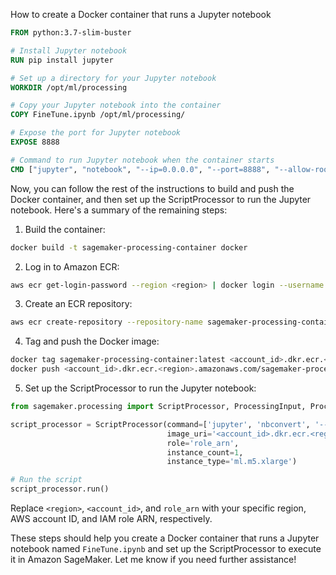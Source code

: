 How to create a Docker container that runs a Jupyter notebook 


```Dockerfile
FROM python:3.7-slim-buster

# Install Jupyter notebook
RUN pip install jupyter

# Set up a directory for your Jupyter notebook
WORKDIR /opt/ml/processing

# Copy your Jupyter notebook into the container
COPY FineTune.ipynb /opt/ml/processing/

# Expose the port for Jupyter notebook
EXPOSE 8888

# Command to run Jupyter notebook when the container starts
CMD ["jupyter", "notebook", "--ip=0.0.0.0", "--port=8888", "--allow-root", "--no-browser"]
```

Now, you can follow the rest of the instructions to build and push the Docker container, and then set up the ScriptProcessor to run the Jupyter notebook. Here's a summary of the remaining steps:

1. Build the container:

```bash
docker build -t sagemaker-processing-container docker
```

2. Log in to Amazon ECR:

```bash
aws ecr get-login-password --region <region> | docker login --username AWS --password-stdin <account_id>.dkr.ecr.<region>.amazonaws.com
```

3. Create an ECR repository:

```bash
aws ecr create-repository --repository-name sagemaker-processing-container
```

4. Tag and push the Docker image:

```bash
docker tag sagemaker-processing-container:latest <account_id>.dkr.ecr.<region>.amazonaws.com/sagemaker-processing-container:latest
docker push <account_id>.dkr.ecr.<region>.amazonaws.com/sagemaker-processing-container:latest
```

5. Set up the ScriptProcessor to run the Jupyter notebook:

```python
from sagemaker.processing import ScriptProcessor, ProcessingInput, ProcessingOutput

script_processor = ScriptProcessor(command=['jupyter', 'nbconvert', '--to', 'notebook', '--execute', 'FineTune.ipynb'],
                                   image_uri='<account_id>.dkr.ecr.<region>.amazonaws.com/sagemaker-processing-container:latest',
                                   role='role_arn',
                                   instance_count=1,
                                   instance_type='ml.m5.xlarge')

# Run the script
script_processor.run()
```

Replace `<region>`, `<account_id>`, and `role_arn` with your specific region, AWS account ID, and IAM role ARN, respectively.

These steps should help you create a Docker container that runs a Jupyter notebook named `FineTune.ipynb` and set up the ScriptProcessor to execute it in Amazon SageMaker. Let me know if you need further assistance!